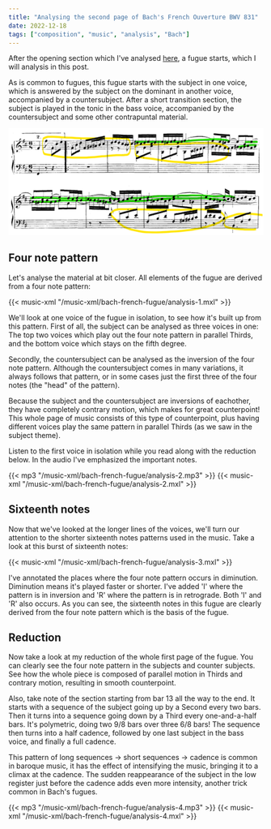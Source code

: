 ```yaml
---
title: "Analysing the second page of Bach's French Ouverture BWV 831"
date: 2022-12-18
tags: ["composition", "music", "analysis", "Bach"]
---
```


After the opening section which I've analysed [here](/blog/analysing-the-first-page-of-bachs-french-ouverture),
a fugue starts, which I will analysis in this post.

As is common to fugues, this fugue starts with the subject in one voice, which is answered by the subject on the dominant in another voice, accompanied by a countersubject.
After a short transition section, the subject is played in the tonic in the bass voice, accompanied by the countersubject and some other contrapuntal material.

<img src="/music-xml/bach-french-fugue/exposition.png">

## Four note pattern

Let's analyse the material at bit closer.
All elements of the fugue are derived from a four note pattern:

{{< music-xml "/music-xml/bach-french-fugue/analysis-1.mxl" >}}

We'll look at one voice of the fugue in isolation, to see how it's built up from this pattern.
First of all, the subject can be analysed as three voices in one: The top two voices which play out the four note pattern in parallel Thirds, and the bottom voice which stays on the fifth degree.

Secondly, the countersubject can be analysed as the inversion of the four note pattern. Although the countersubject comes in many variations, it always follows that pattern, or in some cases just the first three of the four notes (the "head" of the pattern).

Because the subject and the countersubject are inversions of eachother, they have completely contrary motion, which makes for great counterpoint! This whole page of music consists of this type of counterpoint, plus having different voices play the same pattern in parallel Thirds (as we saw in the subject theme).

Listen to the first voice in isolation while you read along with the reduction below. In the audio I've emphasized the important notes.

{{< mp3 "/music-xml/bach-french-fugue/analysis-2.mp3" >}}
{{< music-xml "/music-xml/bach-french-fugue/analysis-2.mxl" >}}

## Sixteenth notes

Now that we've looked at the longer lines of the voices, we'll turn our attention to the shorter sixteenth notes patterns used in the music. Take a look at this burst of sixteenth notes:

{{< music-xml "/music-xml/bach-french-fugue/analysis-3.mxl" >}}

I've annotated the places where the four note pattern occurs in diminution. Diminution means it's played faster or shorter. I've added 'I' where the pattern is in inversion and 'R' where the pattern is in retrograde. Both 'I' and 'R' also occurs. As you can see, the sixteenth notes in this fugue are clearly derived from the four note pattern which is the basis of the fugue.

## Reduction

Now take a look at my reduction of the whole first page of the fugue. You can clearly see the four note pattern in the subjects and counter subjects.
See how the whole piece is composed of parallel motion in Thirds and contrary motion, resulting in smooth counterpoint.

Also, take note of the section starting from bar 13 all the way to the end.
It starts with a sequence of the subject going up by a Second every two bars.
Then it turns into a sequence going down by a Third every one-and-a-half bars. It's polymetric, doing two 9/8 bars over three 6/8 bars!
The sequence then turns into a half cadence, followed by one last subject in the bass voice, and finally a full cadence.

This pattern of long sequences -> short sequences -> cadence is common in baroque music, it has the effect of intensifying the music, bringing it to a climax at the cadence.
The sudden reappearance of the subject in the low register just before the cadence adds even more intensity, another trick common in Bach's fugues.

{{< mp3 "/music-xml/bach-french-fugue/analysis-4.mp3" >}}
{{< music-xml "/music-xml/bach-french-fugue/analysis-4.mxl" >}}




